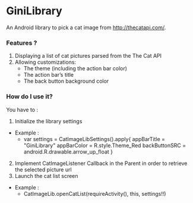 # GiniLibrary

An Android library to pick a cat image from http://thecatapi.com/.

### Features ?
1. Displaying a list of cat pictures parsed from the The Cat API
3. Allowing customizations:
   - The theme (including the action bar color)
   - The action bar’s title
   - The back button background color
   
### How do I use it?
You have to :
1. Initialize the library settings
 * Example :
    - var settings = CatImageLibSettings().apply{
        appBarTitle = "GiniLibrary"
        appBarColor = R.style.Theme_Red
        backButtonSRC = android.R.drawable.arrow_up_float
    }
2. Implement CatImageListener Callback in the Parent in order to retrieve the selected picture url 
3. Launch the cat list screen 
* Example :
    - CatImageLib.openCatList(requireActivity(), this, settings!!)
